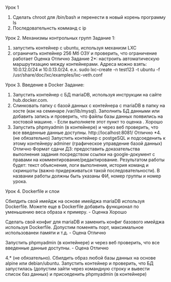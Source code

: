 Урок 1
1) Сделать chroot для /bin/bash и перенести в новый корень программу ls
2) Последовательнсть комманд с ip

Урок 2. Механизмы контрольных групп
Задание 1:
1) запустить контейнер с ubuntu, используя механизм LXC
2) ограничить контейнер 256 Мб ОЗУ и проверить, что ограничение работает
Оценка Отлично
Задание 2*: настроить автоматическую маршрутизацию между контейнерами. Адреса можно взять: 10.0.12.0/24 и 10.0.13.0/24. e.x. sudo lxc-create -n test123 -t ubuntu -f /usr/share/doc/lxc/examples/lxc-veth.conf

Урок 3. Введение в Docker
Задание:
1. Запустить контейнер с БД mariaDB, используя инструкции на сайте hub.docker.com.
2. Слинковать папку с базой данных с контейнера с mariaDB в папку на хосте (как на семинаре /var/lib/mysql). Заполнить БД данными или добавить запись и проверить, что файлы базы данных появились на хостовой машине. - Если выполняете этот пункт то оценка . Хорошо
3. Запустить phpmyadmin (в контейнере) и через веб проверить, что все введенные данные доступны. http://localhost:8081/ Отлично
*4. (не обязательно) Запустить контейнер с postgeSQL и подсоеденить к этому контейнеру adminer (графическое управдение базой данных) Отлично
Формат сдачи ДЗ: предоставить доказательства выполнения задания посредством ссылки на google-документ с правами на комментирование/редактирование.
Результатом работы будет: текст объяснения, логи выполнения, история команд и скриншоты (важно придерживаться такой последовательности).
В названии работы должны быть указаны ФИ, номер группы и номер урока.

Урок 4. Dockerfile и слои

Сбилдить свой имейдж на основе имейджа mariaDB используя Dockerfile. Можете еще в Dockerfile добавить функционал по уменьшению веса образа к примеру. - Оценка Хорошо

Сделать свой конфиг для mariaDB и заменить конфиг базового имейджа используя Dockerfile. Допустим поменять порт, максимальное использованеи памяти и т.д. - Оцена Отлично

Запустить phpmyadmin (в контейнере) и через веб проверить, что все введенные данные доступны. - Оцена Отлично

4.* (не обязательно). Сбилдить образ любой базы данных на основе alpine или debian/ubuntu. Запустить контейнер и проверить, что БД запустилась (допустим зайти через командную строку и вывести список баз данных) и присоеденить phpmyadmin (в контейнере)
